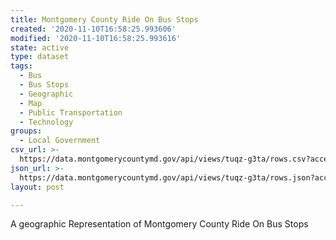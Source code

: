 ```yaml
---
title: Montgomery County Ride On Bus Stops
created: '2020-11-10T16:58:25.993606'
modified: '2020-11-10T16:58:25.993616'
state: active
type: dataset
tags:
  - Bus
  - Bus Stops
  - Geographic
  - Map
  - Public Transportation
  - Technology
groups:
  - Local Government
csv_url: >-
  https://data.montgomerycountymd.gov/api/views/tuqz-g3ta/rows.csv?accessType=DOWNLOAD
json_url: >-
  https://data.montgomerycountymd.gov/api/views/tuqz-g3ta/rows.json?accessType=DOWNLOAD
layout: post

---
```

A geographic Representation of Montgomery County Ride On Bus Stops
